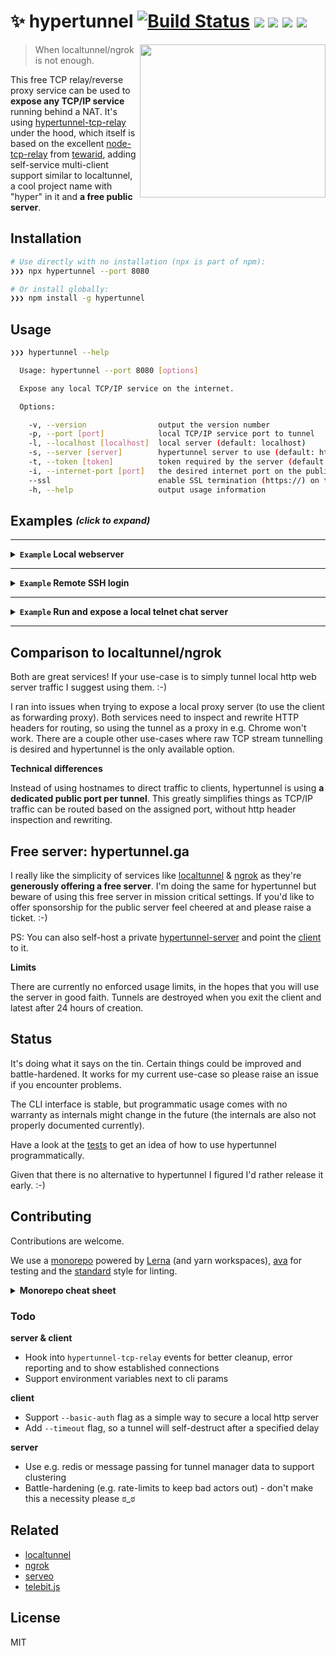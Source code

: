 # ✨  hypertunnel [![Build Status](https://travis-ci.org/berstend/hypertunnel.svg?branch=master)](https://travis-ci.org/berstend/hypertunnel) [![ ](https://img.shields.io/uptimerobot/status/m780555855-0760af5af94854abdcb02c82.svg)](https://stats.uptimerobot.com/PzXg8inWK) [![ ](https://img.shields.io/uptimerobot/ratio/m778918918-3e92c097147760ee39d02d36.svg)](https://stats.uptimerobot.com/PzXg8inWK) [![](https://packagephobia.now.sh/badge?p=hypertunnel)](https://packagephobia.now.sh/result?p=hypertunnel) [![ ](https://img.shields.io/npm/v/hypertunnel.svg)](https://www.npmjs.com/package/hypertunnel)

<a href="https://github.com/berstend/hypertunnel"><img src="https://i.stack.imgur.com/MN8RF.gif" width="297px" height="245px" align="right" /></a>


> When localtunnel/ngrok is not enough.

This free TCP relay/reverse proxy service can be used to **expose any TCP/IP service** running behind a NAT. It's using [hypertunnel-tcp-relay](/packages/hypertunnel-tcp-relay) under the hood, which itself is based on the excellent [node-tcp-relay](https://github.com/tewarid/node-tcp-relay) from [tewarid](https://github.com/tewarid), adding self-service multi-client support similar to localtunnel, a cool project name with "hyper" in it and **a free public server**.



## Installation
```bash
# Use directly with no installation (npx is part of npm):
❯❯❯ npx hypertunnel --port 8080

# Or install globally:
❯❯❯ npm install -g hypertunnel
```

## Usage
```bash
❯❯❯ hypertunnel --help

  Usage: hypertunnel --port 8080 [options]

  Expose any local TCP/IP service on the internet.

  Options:

    -v, --version                output the version number
    -p, --port [port]            local TCP/IP service port to tunnel
    -l, --localhost [localhost]  local server (default: localhost)
    -s, --server [server]        hypertunnel server to use (default: https://hypertunnel.ga)
    -t, --token [token]          token required by the server (default: free-server-please-be-nice)
    -i, --internet-port [port]   the desired internet port on the public server
    --ssl                        enable SSL termination (https://) on the public server    
    -h, --help                   output usage information
```

## Examples <sup><sub><var>(click to expand)</var></sub></sup>


---

<details>
 <summary><strong><code>Example</code> Local webserver</strong></summary>

### Example: Local webserver

Run a static web server in your current directory:

```bash
❯❯❯ npx http-server -p 7777
```

In another terminal window create a hypertunnel to make that server accessible from the internet:

```bash
❯❯❯ npx hypertunnel -p 7777
```

Et voila:

```bash
  ✨ Hypertunnel created.

  Tunneling hypertunnel.ga:19432 > localhost:7777
```

#### Bonus: Free SSL termination (https://)

Run hypertunnel with the `--ssl` flag, to let it know you wish for https support (with a valid certificate):

```bash
❯❯❯ npx hypertunnel@latest -p 7777 --ssl
```
```bash
  ✨ Hypertunnel created.

  Tunneling https://hypertunnel.ga:26949 > localhost:7777
```

SSL is not enabled by default as it makes mostly sense for HTTP servers, which is not the sole use-case for hypertunnel. :-)


#### Tip: Run commands in parallel

You can use bash niceties to run mutiple commands in parallel and stop all of them when hitting `ctrl+c`:

```bash
❯❯❯ (npx http-server -p 7777 & npx hypertunnel --port 7777 --ssl)
```


</details>

---

<details>
 <summary><strong><code>Example</code> Remote SSH login</strong></summary>

### Example: Remote SSH login

As hypertunnel is a generic TCP/IP relay, why not use it for something different than a webserver.

Say you're running MacOS or Linux on your workstation and you want to quickly ssh into it from anywhere.

> Note: Make sure your local SSH daemon is running ([macOS instructions](https://support.apple.com/kb/PH25252?locale=en_US)).

```bash
# Create a tunnel for the local SSH service running on port 22
❯❯❯ npx hypertunnel --port 22
```

Use the hypertunnel to SSH into that machine, from anywhere:

```bash
# Example, adjust the port based on the previous output:
❯❯❯ ssh hypertunnel.ga -p 21357
```
```bash
Warning: Permanently added 'hypertunnel.ga:21357' (ECDSA) to the list of known hosts.
Password:
```

</details>

---

<details>
 <summary><strong><code>Example</code> Run and expose a local telnet chat server</strong></summary>

### Example: Run and expose a local telnet chat server

```bash
❯❯❯ npx netchat server -p 3000
```

In another terminal:

```bash
❯❯❯ npx hypertunnel -p 3000
```

From anywhere:

```bash
❯❯❯ telnet hypertunnel.ga 31967
```
```bash
Trying 159.69.23.189...
Connected to hypertunnel.ga.
Escape character is '^]'.
bob
Welcome, ::ffff:127.0.0.1:56252
Type "quit" to exit.

Enter username: You are now bob
> hello world
> _
```

</details>

---



## Comparison to localtunnel/ngrok

Both are great services! 
If your use-case is to simply tunnel local http web server traffic I suggest using them. :-)

I ran into issues when trying to expose a local proxy server (to use the client as forwarding proxy). Both services need to inspect and rewrite HTTP headers for routing, so using the tunnel as a proxy in e.g. Chrome won't work. There are a couple other use-cases where raw TCP stream tunnelling is desired and hypertunnel is the only available option.

**Technical differences**

Instead of using hostnames to direct traffic to clients, hypertunnel is using **a dedicated public port per tunnel**. This greatly simplifies things as TCP/IP traffic can be routed based on the assigned port, without http header inspection and rewriting.


## Free server: hypertunnel.ga

I really like the simplicity of services like [localtunnel](https://github.com/localtunnel/localtunnel) & [ngrok](https://ngrok.com/) as they're **generously offering a free server**.
I'm doing the same for hypertunnel but beware of using this free server in mission critical settings.
If you'd like to offer sponsorship for the public server feel cheered at and please raise a ticket. :-)

PS: You can also self-host a private [hypertunnel-server](/packages/hypertunnel-server) and point the [client](/packages/hypertunnel) to it.

**Limits**

There are currently no enforced usage limits, in the hopes that you will use the server in good faith.
Tunnels are destroyed when you exit the client and latest after 24 hours of creation.



## Status

It's doing what it says on the tin. Certain things could be improved and battle-hardened. It works for my current use-case so please raise an issue if you encounter problems.

The CLI interface is stable, but programmatic usage comes with no warranty as internals might change in the future (the internals are also not properly documented currently).

Have a look at the [tests](/test/) to get an idea of how to use hypertunnel programmatically.

Given that there is no alternative to hypertunnel I figured I'd rather release it early. :-)


## Contributing

Contributions are welcome. 

We use a [monorepo](https://github.com/berstend/hypertunnel) powered by [Lerna](https://github.com/lerna/lerna#--use-workspaces) (and yarn workspaces), [ava](https://github.com/avajs/ava) for testing and the [standard](https://standardjs.com/) style for linting.

<details>
 <summary><strong>Monorepo cheat sheet</strong></summary>

```bash
# Make sure you have a recent version of yarn & lerna installed:
npm install -g yarn lerna

# Bootstrap the packages in the current Lerna repo. 
# Installs all of their dependencies and links any cross-dependencies.
yarn bootstrap

# Install debug in all packages
lerna add debug

# Install debug in all packages as dev dependency
lerna add --dev debug

# Install fs-extra to hypertunnel-server
lerna add fs-extra --scope=hypertunnel-server

# Remove dependency
# https://github.com/lerna/lerna/issues/833
lerna exec -- yarn remove fs-extra

# Run test in all packages
yarn test
```

</details>

### Todo

**server & client**
- Hook into `hypertunnel-tcp-relay` events for better cleanup, error reporting and to show established connections
- Support environment variables next to cli params

**client**
- Support `--basic-auth` flag as a simple way to secure a local http server
- Add `--timeout` flag, so a tunnel will self-destruct after a specified delay

**server**
- Use e.g. redis or message passing for tunnel manager data to support clustering
- Battle-hardening (e.g. rate-limits to keep bad actors out) - don't make this a necessity please ಠ_ಠ


## Related

- [localtunnel](https://github.com/localtunnel/localtunnel)
- [ngrok](https://ngrok.com/)
- [serveo](https://serveo.net/)
- [telebit.js](https://git.coolaj86.com/coolaj86/telebit.js)

## License

MIT

